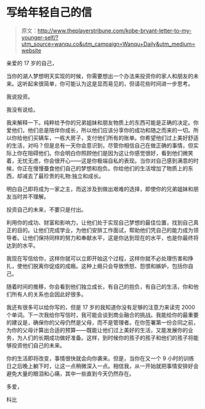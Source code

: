 # 写给年轻自己的信

> 原文：<http://www.theplayerstribune.com/kobe-bryant-letter-to-my-younger-self/?utm_source=wanqu.co&utm_campaign=Wanqu+Daily&utm_medium=website>

亲爱的 17 岁的自己，

当你的湖人梦想明天实现的时候，你需要想出一个办法来投资你的家人和朋友的未来。这听起来很简单，你可能认为这是显而易见的，但请花些时间进一步思考。

我说投资。

我没有说给。

我来解释一下。纯粹给予你的兄弟姐妹和朋友物质上的东西可能是正确的决定。你爱他们，他们总是陪伴你成长，所以他们应该分享你的成功和随之而来的一切。所以你给他们买辆车，一栋大房子，支付他们所有的账单。你希望他们过上美好舒适的生活，对吗？但是总有一天你会意识到，尽管你相信自己在做正确的事情，但实际上你在阻碍他们。你会明白你照顾他们是因为这让你感觉很好，看到他们微笑着，无忧无虑，你会很开心——这是你极端自私的表现。当你对自己感到满意的时候，你正在慢慢蚕食他们自己的梦想和抱负。你给他们的生活增加了物质上的东西，却减去了最珍贵的礼物:独立和成长。

明白自己即将成为一家之主，而这涉及到做出艰难的选择，即使你的兄弟姐妹和朋友当时并不理解。

投资自己的未来，不要只是付出。

利用你的成功、财富和影响力，让他们处于实现自己梦想的最佳位置，找到自己真正的目的。让他们完成学业，为他们安排工作面试，帮助他们凭自己的能力成为领导者。让他们保持同样的努力和奉献水平，这是你达到现在的水平，也是你最终将达到的水平。

我现在写信给你，这样你就可以立即开始这个过程，这样你就不必处理伤害和挣扎，使他们脱离你促成的成瘾。这种上瘾只会导致愤怒、怨恨和嫉妒，包括你自己。

随着时间的推移，你会看到他们独立成长，有自己的抱负，有自己的生活，你和他们所有人的关系也会因此好很多。

我还有很多可以给你写的，但是 17 岁的我知道你没有足够的注意力来读完 2000 个单词。下一次我给你写信时，我可能会谈到商业融合的挑战。我能给你的最重要的建议是，确保你的父母仍然是父母，而不是管理者。在你签署第一份合同之前，为你的父母计算出合适的预算——既能让他们过上美好的生活，又能发展你的业务，为人们的长期成功做好准备。这样，到时候你的孩子的孩子和他们的孩子将能够投资他们自己的未来。

你的生活即将改变，事情很快就会向你袭来。但是，当你在又一个 9 小时的训练日之后晚上躺下时，让这一点稍微深入一点。相信我，从一开始就把事情安排好会避免大量的眼泪和心痛，其中一些直到今天仍然存在。

多爱，

科比